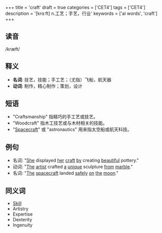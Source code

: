 +++
title = 'craft'
draft = true
categories = ['CET4']
tags = ['CET4']
description = '[krɑːft] n.工艺；手艺，行业'
keywords = ['ai words', 'craft']
+++

## 读音
/kræft/

## 释义
- **名词**: 技艺，技能；手工艺；（尤指）飞船，航天器
- **动词**: 制作，精心制作；策划，设计

## 短语
- "Craftsmanship" 指精巧的手工艺或技艺。
- "Woodcraft" 指木工技艺或与木材相关的技能。
- "[Spacecraft](/zh/post/spacecraft/)" 或 "astronautics" 用来指太空船或航天科技。

## 例句
- 名词: "[She](/zh/post/she/) displayed [her](/zh/post/her/) [craft](/zh/post/craft/) [by](/zh/post/by/) creating [beautiful](/zh/post/beautiful/) pottery."
- 动词: "[The](/zh/post/the/) [artist](/zh/post/artist/) crafted [a](/zh/post/a/) [unique](/zh/post/unique/) sculpture [from](/zh/post/from/) [marble](/zh/post/marble/)."
- 名词: "[The](/zh/post/the/) [spacecraft](/zh/post/spacecraft/) landed [safely](/zh/post/safely/) [on](/zh/post/on/) [the](/zh/post/the/) [moon](/zh/post/moon/)."

## 同义词
- [Skill](/zh/post/skill/)
- Artistry
- Expertise
- Dexterity
- Ingenuity
